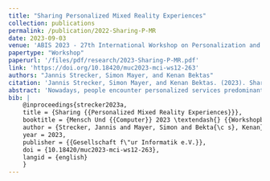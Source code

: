 ```yaml
---
title: "Sharing Personalized Mixed Reality Experiences"
collection: publications
permalink: /publication/2022-Sharing-P-MR
date: 2023-09-03
venue: 'ABIS 2023 - 27th International Workshop on Personalization and Recommendation at Mensch und Computer 2023'
papertype: "Workshop"
paperurl: '/files/pdf/research/2023-Sharing-P-MR.pdf'
link: 'https://doi.org/10.18420/muc2023-mci-ws12-263'
authors: "Jannis Strecker, Simon Mayer, and Kenan Bektas"
citation: 'Jannis Strecker, Simon Mayer, and Kenan Bektas. (2023). Sharing Personalized Mixed Reality Experiences. In P. Fröhlich & V. Cobus (Eds.): Mensch und Computer 2023 – Workshopband. 03.-06. September 2023. Rapperswil (SG). https://doi.org/10.18420/muc2023-mci-ws12-263'
abstract: 'Nowadays, people encounter personalized services predominantly on the Web using personal computers or mobile devices. The increasing capabilities and pervasiveness of Mixed Reality (MR) devices, however, prepare the ground for personalization possibilities that are increasingly interwoven with our physical reality, extending beyond these traditional devices. Such ubiquitous, personalized MR experiences bring the potential to make our lives and interactions with our environments more convenient, intuitive, and safer. However, these experiences will also be prone to amplify the known beneficial and, notably, harmful implications of personalization. For instance, the loss of shared world objects or the nourishing of "real-world filter bubbles" might have serious social and societal consequences as they could lead to increasingly isolated experienced realities. In this work, we envision different modes for the sharing of personalized MR environments to counteract these potential harms of ubiquitous personalization. We furthermore illustrate the different modes with use cases and list open questions towards this vision.'
bib: | 
    @inproceedings{strecker2023a,
    title = {Sharing {{Personalized Mixed Reality Experiences}}},
    booktitle = {Mensch Und {{Computer}} 2023 \textendash{} {{Workshopband}}},
    author = {Strecker, Jannis and Mayer, Simon and Bekta{\c s}, Kenan},
    year = 2023,
    publisher = {{Gesellschaft f\"ur Informatik e.V.}},
    doi = {10.18420/muc2023-mci-ws12-263},
    langid = {english}
    }
---
```

